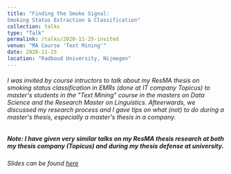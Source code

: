 ```yaml
---
title: "Finding the Smoke Signal:
Smoking Status Extraction & Classification"
collection: talks
type: "Talk"
permalink: /talks/2020-11-25-invited
venue: "MA Course 'Text Mining'"
date: 2020-11-25
location: "Radboud University, Nijmegen"
---
```


###### I was invited by course intructors to talk about my ResMA thesis on smoking status classification in EMRs (done at IT company Topicus) to master's students in the "Text Mining" course in the masters on Data Science and the Research Master on Linguistics. Afteerwards, we discussed my research process and I gave tips on what (not) to do during a master's thesis, especially a master's thesis in a company. 

##### Note: I have given very similar talks on my ResMA thesis research at both my thesis company (Topicus) and during my thesis defense at university. 

###### Slides can be found [here](invited_slides.pdf)
